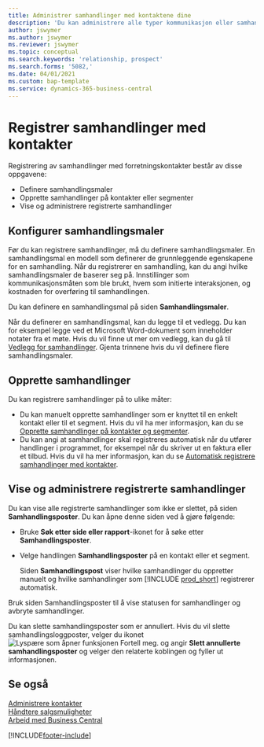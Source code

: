 ```yaml
---
title: Administrer samhandlinger med kontaktene dine
description: 'Du kan administrere alle typer kommunikasjon eller samhandlinger mellom selskapet og kontaktene dine, for eksempel brev, telefonsamtaler, møter og så videre.'
author: jswymer
ms.author: jswymer
ms.reviewer: jswymer
ms.topic: conceptual
ms.search.keywords: 'relationship, prospect'
ms.search.forms: '5082,'
ms.date: 04/01/2021
ms.custom: bap-template
ms.service: dynamics-365-business-central
---
```

# Registrer samhandlinger med kontakter

Registrering av samhandlinger med forretningskontakter består av disse oppgavene:

* Definere samhandlingsmaler  
* Opprette samhandlinger på kontakter eller segmenter  
* Vise og administrere registrerte samhandlinger  

## Konfigurer samhandlingsmaler

Før du kan registrere samhandlinger, må du definere samhandlingsmaler. En samhandlingsmal en modell som definerer de grunnleggende egenskapene for en samhandling. Når du registrerer en samhandling, kan du angi hvilke samhandlingsmaler de baserer seg på. Innstillinger som kommunikasjonsmåten som ble brukt, hvem som initierte interaksjonen, og kostnaden for overføring til samhandlingen.

Du kan definere en samhandlingsmal på siden **Samhandlingsmaler**.

Når du definerer en samhandlingsmal, kan du legge til et vedlegg. Du kan for eksempel legge ved et Microsoft Word-dokument som inneholder notater fra et møte. Hvis du vil finne ut mer om vedlegg, kan du gå til [Vedlegg for samhandlinger](marketing-interaction-attachments.md). Gjenta trinnene hvis du vil definere flere samhandlingsmaler.  

## Opprette samhandlinger

Du kan registrere samhandlinger på to ulike måter:

* Du kan manuelt opprette samhandlinger som er knyttet til en enkelt kontakt eller til et segment. Hvis du vil ha mer informasjon, kan du se [Opprette samhandlinger på kontakter og segmenter](marketing-how-create-interactions.md).  
* Du kan angi at samhandlinger skal registreres automatisk når du utfører handlinger i programmet, for eksempel når du skriver ut en faktura eller et tilbud. Hvis du vil ha mer informasjon, kan du se [Automatisk registrere samhandlinger med kontakter](marketing-auto-record-interactions.md).

## Vise og administrere registrerte samhandlinger

Du kan vise alle registrerte samhandlinger som ikke er slettet, på siden **Samhandlingsposter**. Du kan åpne denne siden ved å gjøre følgende:

* Bruke **Søk etter side eller rapport**-ikonet for å søke etter **Samhandlingsposter**.
* Velge handlingen **Samhandlingsposter** på en kontakt eller et segment.

  Siden **Samhandlingspost** viser hvilke samhandlinger du oppretter manuelt og hvilke samhandlinger som [!INCLUDE [prod_short](includes/prod_short.md)] registrerer automatisk.

Bruk siden Samhandlingsposter til å vise statusen for samhandlinger og avbryte samhandlinger.

Du kan slette samhandlingsposter som er annullert. Hvis du vil slette samhandlingsloggposter, velger du ikonet ![Lyspære som åpner funksjonen Fortell meg.](media/ui-search/search_small.png "Fortell hva du vil gjøre") og angir **Slett annullerte samhandlingsposter** og velger den relaterte koblingen og fyller ut informasjonen.

## Se også

[Administrere kontakter](marketing-contacts.md)  
[Håndtere salgsmuligheter](marketing-manage-sales-opportunities.md)  
[Arbeid med Business Central](ui-work-product.md)  


[!INCLUDE[footer-include](includes/footer-banner.md)]
